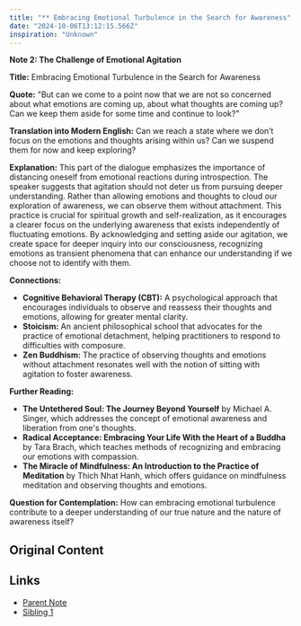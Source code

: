 ```yaml
---
title: "** Embracing Emotional Turbulence in the Search for Awareness"
date: "2024-10-06T13:12:15.566Z"
inspiration: "Unknown"
---
```


**Note 2: The Challenge of Emotional Agitation**

**Title:** Embracing Emotional Turbulence in the Search for Awareness

**Quote:** "But can we come to a point now that we are not so concerned about what emotions are coming up, about what thoughts are coming up? Can we keep them aside for some time and continue to look?"

**Translation into Modern English:** Can we reach a state where we don’t focus on the emotions and thoughts arising within us? Can we suspend them for now and keep exploring?

**Explanation:** This part of the dialogue emphasizes the importance of distancing oneself from emotional reactions during introspection. The speaker suggests that agitation should not deter us from pursuing deeper understanding. Rather than allowing emotions and thoughts to cloud our exploration of awareness, we can observe them without attachment. This practice is crucial for spiritual growth and self-realization, as it encourages a clearer focus on the underlying awareness that exists independently of fluctuating emotions. By acknowledging and setting aside our agitation, we create space for deeper inquiry into our consciousness, recognizing emotions as transient phenomena that can enhance our understanding if we choose not to identify with them.

**Connections:** 
- **Cognitive Behavioral Therapy (CBT):** A psychological approach that encourages individuals to observe and reassess their thoughts and emotions, allowing for greater mental clarity.
- **Stoicism:** An ancient philosophical school that advocates for the practice of emotional detachment, helping practitioners to respond to difficulties with composure.
- **Zen Buddhism:** The practice of observing thoughts and emotions without attachment resonates well with the notion of sitting with agitation to foster awareness.

**Further Reading:**
- **The Untethered Soul: The Journey Beyond Yourself** by Michael A. Singer, which addresses the concept of emotional awareness and liberation from one's thoughts.
- **Radical Acceptance: Embracing Your Life With the Heart of a Buddha** by Tara Brach, which teaches methods of recognizing and embracing our emotions with compassion.
- **The Miracle of Mindfulness: An Introduction to the Practice of Meditation** by Thich Nhat Hanh, which offers guidance on mindfulness meditation and observing thoughts and emotions.

**Question for Contemplation:** How can embracing emotional turbulence contribute to a deeper understanding of our true nature and the nature of awareness itself?



## Original Content



## Links

- [Parent Note](/parent-note.md)
- [Sibling 1](/zettel1.md)
